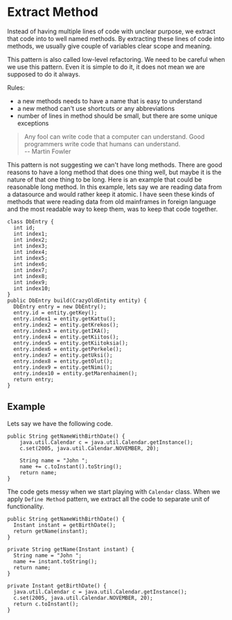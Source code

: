 # Extract Method

Instead of having multiple lines of code with unclear purpose, we extract that code into to well named methods. By extracting these lines of code into methods, we usually give couple of variables clear scope and meaning.

This pattern is also called low-level refactoring. We need to be careful when we use this pattern. Even it is simple to do it, it does not mean we are supposed to do it always.

Rules:

* a new methods needs to have a name that is easy to understand
* a new method can't use shortcuts or any abbreviations
* number of lines in method should be small, but there are some unique exceptions

> Any fool can write code that a computer can understand. Good programmers write code that humans can understand.  
> -- Martin Fowler

This pattern is not suggesting we can't have long methods. There are good reasons to have a long method that does one thing well, but maybe it is the nature of that one thing to be long. Here is an example that could be reasonable long method. In this example, lets say we are reading data from a datasource and would rather keep it atomic. I have seen these kinds of methods that were reading data from old mainframes in foreign language and the most readable way to keep them, was to keep that code together.

```
class DbEntry {
  int id;
  int index1;
  int index2;
  int index3;
  int index4;
  int index5;
  int index6;
  int index7;
  int index8;
  int index9;
  int index10;
}
public DbEntry build(CrazyOldEntity entity) {
  DbEntry entry = new DbEntry();
  entry.id = entity.getKey();
  entry.index1 = entity.getKattu();
  entry.index2 = entity.getKrekos();
  entry.index3 = entity.getIKA();
  entry.index4 = entity.getKiitos();
  entry.index5 = entity.getKiitoksia();
  entry.index6 = entity.getPerkele();
  entry.index7 = entity.getUksi();
  entry.index8 = entity.getOlut();
  entry.index9 = entity.getNimi();
  entry.index10 = entity.getMarenhaimen();
  return entry;
}
```

## Example

Lets say we have the following code.

```
public String getNameWithBirthDate() {
    java.util.Calendar c = java.util.Calendar.getInstance();
    c.set(2005, java.util.Calendar.NOVEMBER, 20);

    String name = "John ";
    name += c.toInstant().toString();
    return name;
}
```

The code gets messy when we start playing with `Calendar` class. When we apply `Define Method` pattern, we extract all the code to separate unit of functionality.

```
public String getNameWithBirthDate() {
  Instant instant = getBirthDate();
  return getName(instant);
}

private String getName(Instant instant) {
  String name = "John ";
  name += instant.toString();
  return name;
}

private Instant getBirthDate() {
  java.util.Calendar c = java.util.Calendar.getInstance();
  c.set(2005, java.util.Calendar.NOVEMBER, 20);
  return c.toInstant();
}
```



